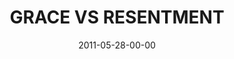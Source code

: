 ---
layout: message
category: message
series: "The Guide"
title: "GRACE VS RESENTMENT"
date: 2011-05-28-00-00
message_id: 675
sc-permalink-url: "http://soundcloud.com/crdschurch/grace-vs-resentment"
audio: "http://s3.amazonaws.com/crossroads-media/messages/audio/theguide02.mp3"
audio-duration: "43:50"
program: "http://s3.amazonaws.com/crossroads-media/documents/05_28-29_11Program.pdf"
description: "Brian Tome talks about how our guide, the Holy Spirit, leads us away from resentment and into places of giving and receiving grace."
video: "http://s3.amazonaws.com/crossroads-media/messages/video/theguide02.mp4"
video-duration: "43:56"
yt-embed-url: "//www.youtube.com/embed/vgzSPIlhQQ4"
video-image: "http://s3.amazonaws.com/crossroads-media/images/theguide02_still.jpg"
tag: 
 - tome
 - grace
 - resentment
 - guide
 - holy-spirit
 - program
 - growth
explicit: false
---